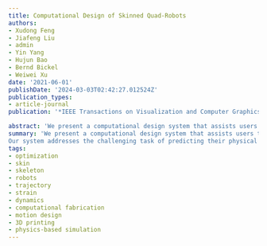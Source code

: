 ```yaml
---
title: Computational Design of Skinned Quad-Robots
authors:
- Xudong Feng
- Jiafeng Liu
- admin
- Yin Yang
- Hujun Bao
- Bernd Bickel
- Weiwei Xu
date: '2021-06-01'
publishDate: '2024-03-03T02:42:27.012524Z'
publication_types:
- article-journal
publication: '*IEEE Transactions on Visualization and Computer Graphics, 27*(6)'

abstract: 'We present a computational design system that assists users to model, optimize, and fabricate quad-robots with soft skins. Our system addresses the challenging task of predicting their physical behavior by fully integrating the multibody dynamics of the mechanical skeleton and the elastic behavior of the soft skin. The developed motion control strategy uses an alternating optimization scheme to avoid expensive full space time-optimization, interleaving space-time optimization for the skeleton, and frame-by-frame optimization for the full dynamics. The output are motor torques to drive the robot to achieve a user prescribed motion trajectory. We also provide a collection of convenient engineering tools and empirical manufacturing guidance to support the fabrication of the designed quad-robot. We validate the feasibility of designs generated with our system through physics simulations and with a physically-fabricated prototype.'
summary: 'We present a computational design system that assists users to model, optimize, and fabricate quad-robots with soft skins.
Our system addresses the challenging task of predicting their physical behavior.'
tags:
- optimization
- skin
- skeleton
- robots
- trajectory
- strain
- dynamics
- computational fabrication
- motion design
- 3D printing
- physics-based simulation
---
```

